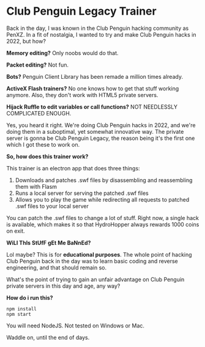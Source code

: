 # Club Penguin Legacy Trainer

Back in the day, I was known in the Club Penguin hacking community as PenXZ. In a fit of nostalgia, I wanted to try and make Club Penguin hacks in 2022, but how?

**Memory editing?** Only noobs would do that.

**Packet editing?** Not fun.

**Bots?** Penguin Client Library has been remade a million times already.

**ActiveX Flash trainers?** No one knows how to get that stuff working anymore. Also, they don't work with HTML5 private servers.

**Hijack Ruffle to edit variables or call functions?** NOT NEEDLESSLY COMPLICATED ENOUGH.


Yes, you heard it right. We're doing Club Penguin hacks in 2022, and we're doing them in a suboptimal, yet somewhat innovative way. The private server is gonna be Club Penguin Legacy, the reason being it's the first one which I got these to work on.


**So, how does this trainer work?**

This trainer is an electron app that does three things:

1) Downloads and patches .swf files by disassembling and reassembling them with Flasm
2) Runs a local server for serving the patched .swf files
3) Allows you to play the game while redirecting all requests to patched .swf files to your local server

You can patch the .swf files to change a lot of stuff. Right now, a single hack is available, which makes it so that HydroHopper always rewards 1000 coins on exit.


**WiLl ThIs StUfF gEt Me BaNnEd?**

Lol maybe? This is for **educational purposes**. The whole point of hacking Club Penguin back in the day was to learn basic coding and reverse engineering, and that should remain so.

What's the point of trying to gain an unfair advantage on Club Penguin private servers in this day and age, any way?


**How do i run this?**

    npm install
    npm start

You will need NodeJS. Not tested on Windows or Mac.

Waddle on, until the end of days.